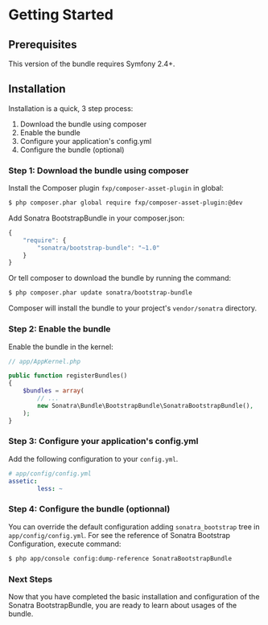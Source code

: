 Getting Started
===============

## Prerequisites

This version of the bundle requires Symfony 2.4+.

## Installation

Installation is a quick, 3 step process:

1. Download the bundle using composer
2. Enable the bundle
3. Configure your application's config.yml
4. Configure the bundle (optional)

### Step 1: Download the bundle using composer

Install the Composer plugin `fxp/composer-asset-plugin` in global:

```bash
$ php composer.phar global require fxp/composer-asset-plugin:@dev
```

Add Sonatra BootstrapBundle in your composer.json:

```js
{
    "require": {
        "sonatra/bootstrap-bundle": "~1.0"
    }
}
```

Or tell composer to download the bundle by running the command:

```bash
$ php composer.phar update sonatra/bootstrap-bundle
```

Composer will install the bundle to your project's `vendor/sonatra` directory.

### Step 2: Enable the bundle

Enable the bundle in the kernel:

```php
// app/AppKernel.php

public function registerBundles()
{
    $bundles = array(
        // ...
        new Sonatra\Bundle\BootstrapBundle\SonatraBootstrapBundle(),
    );
}
```

### Step 3: Configure your application's config.yml

Add the following configuration to your `config.yml`.

```yaml
# app/config/config.yml
assetic:
        less: ~
```

### Step 4: Configure the bundle (optionnal)

You can override the default configuration adding `sonatra_bootstrap` tree in `app/config/config.yml`.
For see the reference of Sonatra Bootstrap Configuration, execute command:

```bash
$ php app/console config:dump-reference SonatraBootstrapBundle 
```

### Next Steps

Now that you have completed the basic installation and configuration of the
Sonatra BootstrapBundle, you are ready to learn about usages of the bundle.
